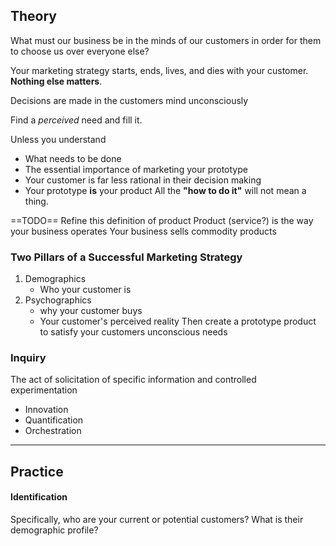 ## Theory
What must our business be in the minds of our customers in order for them to choose us over everyone else?

Your marketing strategy starts, ends, lives, and dies with your customer. **Nothing else matters**.

Decisions are made in the customers mind unconsciously

Find a *perceived* need and fill it.

Unless you understand
- What needs to be done
- The essential importance of marketing your prototype
- Your customer is far less rational in their decision making
- Your prototype **is** your product
All the **"how to do it"** will not mean a thing. 

==TODO==
Refine this definition of product
Product (service?) is the way your business operates
Your business sells commodity products
### Two Pillars of a Successful Marketing Strategy
1. Demographics 
	- Who your customer is
2. Psychographics 
	- why your customer buys
	- Your customer's perceived reality
Then create a prototype product to satisfy your customers unconscious needs
### Inquiry
The act of solicitation of specific information and controlled experimentation 
- Innovation
- Quantification
- Orchestration
---
## Practice
#### Identification
Specifically, who are your current or potential customers?
What is their demographic profile?



